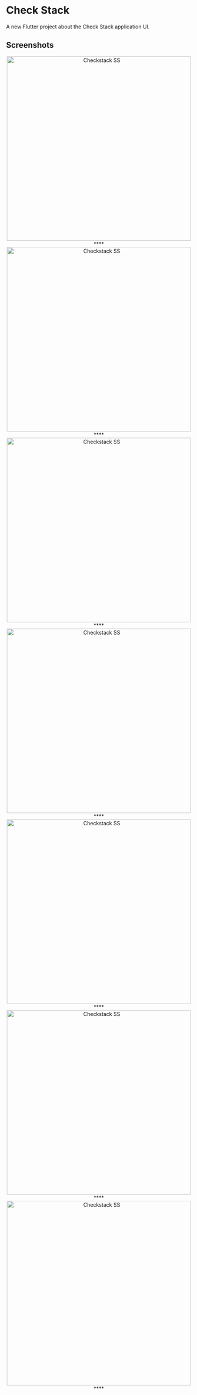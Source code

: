 # Check Stack

A new Flutter project about the Check Stack application UI.

## Screenshots

<div align="center">
<img src="https://raw.githubusercontent.com/sachin-dahal/Flutter-UI/master/check_stack/ss/checkStack_1.jpg"  height="500" alt="Checkstack SS">****
  <img src="https://raw.githubusercontent.com/sachin-dahal/Flutter-UI/master/check_stack/ss/checkStack_2.jpg"  height="500" alt="Checkstack SS">****
  <img src="https://raw.githubusercontent.com/sachin-dahal/Flutter-UI/master/check_stack/ss/checkStack_3.jpg"  height="500" alt="Checkstack SS">****
  <img src="https://raw.githubusercontent.com/sachin-dahal/Flutter-UI/master/check_stack/ss/checkStack_4.jpg"  height="500" alt="Checkstack SS">****
  <img src="https://raw.githubusercontent.com/sachin-dahal/Flutter-UI/master/check_stack/ss/checkStack_5.jpg"  height="500" alt="Checkstack SS">****
  <img src="https://raw.githubusercontent.com/sachin-dahal/Flutter-UI/master/check_stack/ss/checkStack_6.jpg"  height="500" alt="Checkstack SS">****
  <img src="https://raw.githubusercontent.com/sachin-dahal/Flutter-UI/master/check_stack/ss/checkStack_7.jpg"  height="500" alt="Checkstack SS">****
</div>


